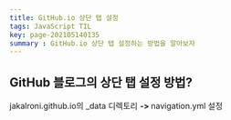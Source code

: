 ```yaml
---
title: GitHub.io 상단 탭 설정
tags: JavaScript TIL
key: page-202105140135
summary : GitHub.io 상단 탭 설정하는 방법을 알아보자
---
```


## GitHub 블로그의 상단 탭 설정 방법?
jakalroni.github.io의 _data 디렉토리 <b> -> </b> navigation.yml 설정